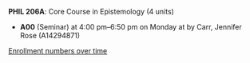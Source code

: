**PHIL 206A**: Core Course in Epistemology (4 units)

- **A00** (Seminar) at 4:00 pm–6:50 pm on Monday at   by Carr, Jennifer Rose (A14294871)

[Enrollment numbers over time](./PHIL206A.tsv)
